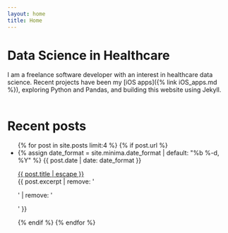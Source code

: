 ```yaml
---
layout: home
title: Home
---
```

<!-- <img src="/assets/cost_fn_1.png" alt="" width="575" height="476" class="alignnone size-full wp-image-160" style="border:1px solid black"/> -->
<!-- <br><br>  -->
# Data Science in Healthcare
I am a freelance software developer with an interest in healthcare data science. Recent projects have been my [iOS apps]({% link iOS_apps.md %}), exploring Python and Pandas, and building this website using Jekyll. 
<br><br> 

# Recent posts
<ul class="post-list">
{% for post in site.posts limit:4 %}
  {% if post.url %}
    <li>
      {% assign date_format = site.minima.date_format | default: "%b %-d, %Y" %}
      <span class="post-meta">{{ post.date | date: date_format }}</span>
      <p>
        <a class="post-content" href="{{ post.url | relative_url }}">{{ post.title | escape }}</a>
        <br>{{ post.excerpt | remove: '<p>' | remove: '</p>' }}
      </p>
    </li>
  {% endif %}
{% endfor %}
  </ul>

